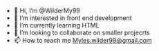 - 👋 Hi, I’m @WilderMy99
- 👀 I’m interested in front end development 
- 🌱 I’m currently learning HTML
- 💞️ I’m looking to collaborate on smaller projecrts 
- 📫 How to reach me Myles.wilder99@gmail.com

<!---
WilderMy99/WilderMy99 is a ✨ special ✨ repository because its `README.md` (this file) appears on your GitHub profile.
You can click the Preview link to take a look at your changes.
--->
